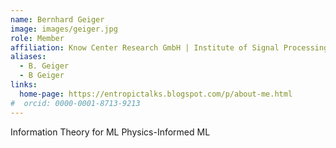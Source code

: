 ```yaml
---
name: Bernhard Geiger
image: images/geiger.jpg
role: Member
affiliation: Know Center Research GmbH | Institute of Signal Processing and Speech Communication
aliases:
  - B. Geiger
  - B Geiger
links:
  home-page: https://entropictalks.blogspot.com/p/about-me.html
#  orcid: 0000-0001-8713-9213
---
```


Information Theory for ML
Physics-Informed ML 

